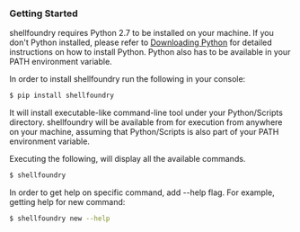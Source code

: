 ### Getting Started

shellfoundry requires Python 2.7 to be installed on your machine. If you don't Python installed, please refer to
[Downloading Python](https://wiki.python.org/moin/BeginnersGuide/Download) for detailed instructions on
how to install Python. Python also has to be available in your PATH environment variable.

In order to install shellfoundry run the following in your console:

```bash
$ pip install shellfoundry
```

It will install executable-like command-line tool under your Python/Scripts directory.  shellfoundry will be available
from for execution from anywhere on your machine, assuming that Python/Scripts is also part of your PATH environment variable.

Executing the following, will display all the available commands.

```bash
$ shellfoundry
```

In order to get help on specific command, add --help flag. For example, getting help for new command:
```bash
$ shellfoundry new --help
```


